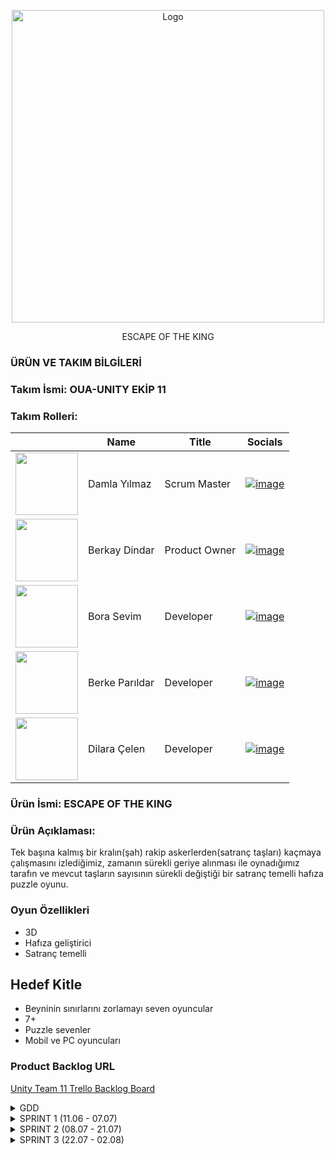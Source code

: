 <p align="center">
  <img src="https://github.com/user-attachments/assets/e73442b7-4101-4589-ab4e-da2755567bd9" alt="Logo" width="500" height="500">
</p>
<p align="center">ESCAPE OF THE KING</p>


  ### ÜRÜN VE TAKIM BİLGİLERİ 
  
  ### Takım İsmi: OUA-UNITY EKİP 11
  
  
  ### Takım Rolleri:


  |    | <div align="center">Name</div>   | <div align="center">Title</div>  | <div align="center">Socials</div>     |
  | :-----------: | :---------- | :---------- | :----------: |
  |  <img src="https://github.com/user-attachments/assets/fed2cca6-b08d-477e-8104-6fddcfca63e0" width="100" height="100">| Damla Yılmaz| Scrum Master|[![image](https://github.com/user-attachments/assets/c690ad57-796e-4978-9457-9c58944cc0b0)](https://www.linkedin.com/in/damlayilmaz03/)|
  |  <img src="https://github.com/user-attachments/assets/a5017ba3-6f72-4231-9f0a-5d3969103777" width="100" height="100">| Berkay Dindar| Product Owner|[![image](https://github.com/user-attachments/assets/c690ad57-796e-4978-9457-9c58944cc0b0)](https://www.linkedin.com/in/berkay-dindar/)|
  |  <img src="https://github.com/user-attachments/assets/ba6a4cc9-69bf-4651-aefb-0ba7188fd771" width="100" height="100">| Bora Sevim| Developer| [![image](https://github.com/user-attachments/assets/c690ad57-796e-4978-9457-9c58944cc0b0)](https://www.linkedin.com/in/borasevim/)|
  |  <img src="https://github.com/user-attachments/assets/5af3b203-bae2-4eee-8d6c-6ce903e5f48b" width="100" height="100">| Berke Parıldar| Developer|[![image](https://github.com/user-attachments/assets/c690ad57-796e-4978-9457-9c58944cc0b0)](https://www.linkedin.com/in/berke-parildar/)|
  |  <img src="https://github.com/user-attachments/assets/137fff2d-37bb-45b4-b04f-223077efbd3d" width="100" height="100">| Dilara Çelen| Developer|[![image](https://github.com/user-attachments/assets/c690ad57-796e-4978-9457-9c58944cc0b0)](https://www.linkedin.com/in/dilara-%C3%A7elen-aa832725b/)|


  ### Ürün İsmi: ESCAPE OF THE KING 
  
  ### Ürün Açıklaması:
  Tek başına kalmış bir kralın(şah) rakip askerlerden(satranç taşları)
  kaçmaya çalışmasını izlediğimiz, zamanın sürekli geriye alınması ile
  oynadığımız tarafın ve mevcut taşların sayısının sürekli değiştiği bir
  satranç temelli hafıza puzzle oyunu.
  
  ### Oyun Özellikleri
  - 3D
  - Hafıza geliştirici
  - Satranç temelli

  ## Hedef Kitle
  - Beyninin sınırlarını zorlamayı seven oyuncular
  - 7+
  - Puzzle sevenler
  - Mobil ve PC oyuncuları

  ### Product Backlog URL
[ Unity Team 11 Trello Backlog Board](https://trello.com/b/sZwjzSeZ/%C3%A7ali%C5%9Fma-alani)





<details>
  <summary> GDD </summary>
  
[Projenin GDD'sini pdf formatında indirmek için.](https://github.com/user-attachments/files/16119544/ProjectChess-GDD.pdf)
 
![ProjectChess-GDD (2)-01](https://github.com/Berkay97d/OUA_Bootcamp_Group11/assets/94765038/53672a61-4977-4922-b012-bb0892da0f74)
![ProjectChess-GDD (2)-02](https://github.com/Berkay97d/OUA_Bootcamp_Group11/assets/94765038/15cf063b-b64e-4c63-bec9-e2b3e09ae345)
![ProjectChess-GDD (2)-03](https://github.com/Berkay97d/OUA_Bootcamp_Group11/assets/94765038/67ce44e4-435a-42d1-8be9-c401facc74b0)
![ProjectChess-GDD (2)-04](https://github.com/Berkay97d/OUA_Bootcamp_Group11/assets/94765038/b4757814-39bb-45b7-904f-fb18c79b093b)
![ProjectChess-GDD (2)-05](https://github.com/Berkay97d/OUA_Bootcamp_Group11/assets/94765038/e50e10cc-acac-448a-90dc-cd68be6e83e7)
![ProjectChess-GDD (2)-06](https://github.com/Berkay97d/OUA_Bootcamp_Group11/assets/94765038/3dd2cafd-1591-4780-8e71-747e98e436c5)
![ProjectChess-GDD (2)-07](https://github.com/Berkay97d/OUA_Bootcamp_Group11/assets/94765038/ab62d17d-1cb1-4ff0-9b05-978b493f5042)
![ProjectChess-GDD (2)-08](https://github.com/Berkay97d/OUA_Bootcamp_Group11/assets/94765038/34788777-b7f1-4b02-b206-eedfd36f5f04)
![ProjectChess-GDD (2)-09](https://github.com/Berkay97d/OUA_Bootcamp_Group11/assets/94765038/4dfff17f-a796-4cd5-ba80-512acaf75254)
![ProjectChess-GDD (2)-10](https://github.com/Berkay97d/OUA_Bootcamp_Group11/assets/94765038/78851311-1163-4a92-b26b-f58309255901)

</details>


<details>
  <summary>SPRINT 1 (11.06 - 07.07)</summary>

- Sprint içi puan değerlendirmesi 21 olarak belirlenmiştir,ilk sprint daha çok oyun üzerine fikir paylaşımı ve tanışma ile geçirildiğinden puan düşük tutulmuştur.
- **Puan tamamlama mantığı**: Proje boyunca tamamlanması gereken backlog puanı 179'dur. İlk Sprint için bitirilmesi istenilen puan sayısı 21 olarak belirlenmiştir (her bir task a ait task ın tamamlanması için ihtiyaç olunan süre(EP) fibonacchi dizilimi baz alınarak puanlandı) ve hedefe ulaşılmıştır.
- **Daily Scrum**: Discord üzerinden görüşmeler sağlanmıştır.Bilgi akışı sağlamak ve bilgileri düzenli depolamak için çeşitli kanallar açılmıştır.
  
- **Kod Grubu Üyeleri**: Berkay,Berke,Bora,Dilara
- **Tasarım Grubu Üyeleri**: Damla

![image](https://github.com/user-attachments/assets/8f528fdd-57ad-4a44-ace5-8c458b33d318)
![image](https://github.com/user-attachments/assets/ee0ca2d6-bc1b-49d5-a326-6d8e008c4e0c)

<details>
  <summary>Daily Scrum</summary>

![image](https://github.com/user-attachments/assets/818503b3-7f53-49fe-a4cc-5923dca417c9)

![image](https://github.com/user-attachments/assets/e040004e-8279-433d-a896-9b7442463c78)

</details>

  <br>
  
<details>
  <summary>TOPLANTI 1 (22.06)</summary>

- Eksiksiz katılım ile toplanıldı.
- Ekip üyelerinin tanışması gerçekleşti.
- Üyelerin tecrübeleri doğrultusunda rol dağılımının yapılması yapıldı.
- Github reposu açıldı
- Bir sonraki toplantı günü belirlendi.
- Toplantıya herkesin 1 adet oyun fikri ile gelmesi kararlaştırıldı.
</details>
<br>
<details>
  <summary>TOPLANTI 2 (29.06)</summary>
  
- Eksiksiz katılım ile toplanıldı.
- Oyun fikirleri tartışıldı
- Berkay Dindar'ın oyun fikri oy birliği ile kabul edildi.
- GDD'nin hazırlanıp herkes tarafından okunması için gerekli tarihler belirlendi.
- Bir Sonraki toplantı tarihi belirlendi.
- Bir sonraki toplantıya herkesin GDD'ye hakim olarak ve oyunla ilgili yeni fikirler ile gelmesi istendi.
- Dilara Çelen bir sonraki toplantıya katılamayabileceğini belirtti.
  
### OYUN FİKİRLERİ
- Berke Parıldar
Farm oyunu
Npc'ler var 
Ürünleri satabileceğimiz, alabileceğimiz pazar var
ürünler ekiliyor belli bir süre içerisinde ürünler çıkıyor
Görev sistemi var
görevler yapılmadıkça olumsuz etkileri olacak
- Dilara Çelen
Sıra tabanlı dövüş sistemi
Ronin-efendisinin intikamını almaya çalışıyor
- Damla Yılmaz
Deniz temalı part oyunu
içerisinde farklı harita ve mini gameler var 
karakter ve gemi özelleştirmeleri
local 
- Bora Sevim
Hikayeli bir oyun 
Dikdörtgenlerden oluşan haritada ilerleme
her kare içerisinde karakter özelliklerini test eden görevler var
başarı durumuna göre yetenek güçlendirme veya zayıflatma var
oyun sonu boss fight
- Berkay Dindar
Satranç puzzle ( hikayeli)
Hamle sayacı , Süre sayacı
Strateji 
Her iterasyonda da yapılacak hamleler oyuncu tarafından belirlenecek
    
</details>
<br>
<details>
  <summary>TOPLANTI 3 (04.07)</summary>
  

![image](https://github.com/Berkay97d/OUA_Bootcamp_Group11/assets/94765038/0ebb2420-128c-4651-9830-c1ff46a2b3e6)

- Dilara Çelen harici eksiksiz toplandı.
- Projenin 3D olması kararlaştırıldı.
- Oyun mekaniklerinde ufak çaplı değişikliklere gidildi.
- Github çalışma düzeni konuşuldu.
- ikinci Sprint için rol dağılımı yapıldı.
- Proje'nin GDD ve Moodboard'u son halini aldı.
  
![Moodboard](https://github.com/Berkay97d/OUA_Bootcamp_Group11/assets/94765038/d9dc3e6e-fc88-462a-a07a-e4a354bf77e4)

- Proje takibi için trello uygulamasının kullanılmasına karar verildi ve güncel proje durumu ve görevler trelloya aktarıldı

  ### Rol Dağılımı
- Berke Parıldar: Sıra tabanlı oynanış sistemi
- Bora Sevim: Satranç taşlarının hareketi ve ateş etme sistemi
- Berkay Dindar: 3 boyutlu grid sistemi, ara sahneler ve animasyonlar
- Dilara Çelen: UI entegrasyonu
- Damla Yılmaz: 3 boyutlu modellerin oluşturulması
  
</details>

<br>

## SPRINT REVIEW

### Sprint Hedefleri
- Ekibin tanışması ve rol dağılımının yapılması
- Oyun fikirlerinin tartışılması ve oyun fikrinin belirlenmesi
- Game Design Document (GDD) ve Moodboard'un hazırlanması
- Github reposunun açılması ve çalışma düzeninin belirlenmesi
- Proje takibi için Trello kullanımının başlatılması
- Rol dağılımının yapılması

### Tamamlanan İşler
- Bütün sprint hedefleri tamamlandı

### Geri Bildirim ve Tartışmalar
- Oyun Mekanikleri: Oyun mekaniklerinde yapılan ufak çaplı değişiklikler tartışıldı ve onaylandı.
- 3D Proje Kararı: Projenin türüne uygun sanat tasarımının "Cartoony 3D" olacağı yönünde tartışıldı ve fikir birliğine varıldı.
- Trello Kullanımı: Trello'nun proje yönetimi için etkin kullanımı hakkında öneriler alındı.

### Gelecekteki İşler
- Sıra Tabanlı Oynanış Sistemi: Berke Parıldar tarafından geliştirilecek.
- Satranç Taşlarının Hareketi ve Ateş Etme Sistemi: Bora Sevim tarafından geliştirilecek.
- 3 Boyutlu Grid Sistemi, Ara Sahneler ve Animasyonlar: Berkay Dindar tarafından geliştirilecek.
- UI Entegrasyonu: Dilara Çelen tarafından yapılacak.
- 3 Boyutlu Modellerin Oluşturulması: Damla Yılmaz tarafından gerçekleştirilecek.

### Çıkarımlar ve Aksiyonlar
- GDD ve Moodboard'un takım üyeleri tarafından dikkatlice okunması ve oyunla ilgili yeni fikirler getirilmesi.
- Trello'daki görevlerin düzenli olarak güncellenmesi ve takip edilmesi.
- UI entegrasyonu ve 3 boyutlu modellemeler için ihtiyaç duyulan araç ve kaynakların belirlenmesi.




<br>

  
## SPRINT RETROSPECTIVE
  
- Trello ve GitHub gibi proje yönetim araçlarının seçimi ve kullanımı, takımın proje takibini kolaylaştırdı.
- Üyelerin tecrübelerine göre yapılan rol dağılımları, işlerin verimli bir şekilde ilerlemesini sağladı.
- Takım üyeleri arasındaki iletişim ve işbirliği çok iyiydi. Toplantılar zamanında ve verimli geçti.
- Acil durumlarda haberleşme için discord yerine whatsapp üzerinden haberleşilmesinin daha uygun olacağına karar verildi.
- Ekip üyelerinin proje üzerinde çalışırken discord ses kanallarında bulunarak beraber çalışanların yardımlaşmasını kolaylaştırma kararı alındı

  
</details>



<details>
  <summary>SPRINT 2 (08.07 - 21.07)</summary>
  
- Sprint içi puan değerlendirmesi 68 olarak belirlenmiştir.
- **Puan tamamlama mantığı**: Proje boyunca tamamlanması gereken backlog puanı 179'dur. İkinci Sprint için bitirilmesi istenilen puan sayısı 68 olarak belirlenmiştir ve hedefe ulaşılmıştır.
- **Daily Scrum**: Discord üzerinden kısa toplantılar halinde sağlanmıştır.  
- **Katılımcılar**: Berkay,Berke,Bora,Dilara,Damla
  ![image](https://github.com/user-attachments/assets/a27186ad-80ce-4165-835b-4c2731ce41a5)
  ![image](https://github.com/user-attachments/assets/e484316d-7125-437c-a1b1-4c21f4b8cd00)

<details>
  <summary>Daily Scrum</summary>

  ![image](https://github.com/user-attachments/assets/501fa6c8-0ba4-451d-9a12-e64a25a80e2a)
  ![image](https://github.com/user-attachments/assets/734b2f56-94ac-43f8-b980-ef4f63c20828)
  ![image](https://github.com/user-attachments/assets/9245377d-997d-4091-919a-c6ca3890d054)
  ![image](https://github.com/user-attachments/assets/1b73c38b-b9f4-4676-aa48-aa42ec3ea2f3)
  
 </details> 

 <details>
  <summary>GÖRSELLER</summary>

  ![image](https://github.com/user-attachments/assets/74937aef-8ffd-4b2e-b29b-00629d32acab)
  ![image](https://github.com/user-attachments/assets/4501f888-b08b-4e3c-a6c8-4b3a44fc0ca5)
  ![image](https://github.com/user-attachments/assets/8cb23f43-9bf6-4fcc-8d29-833b9a211aac)

 </details> 


## SPRINT REVIEW

Bu sprintte, oyun mekanikleri, kullanıcı arayüzü (UI) güncellemeleri ve kod entegrasyonu üzerinde çalışıldı. Aşağıda sprint boyunca gerçekleştirilen başlıca çalışmalar ve iyileştirmeler yer almaktadır.

### Sprint Hedefleri

- Oyun tahtası tasarımı ve mekaniklerinin belirlenmesi
- Kod entegrasyonunda karşılaşılan bugların çözülmesi
- Taşların hareket ve ateş etme mekaniklerinin geliştirilmesi
- UI tasarımı ve işlevselliğinin güncellenmesi

### Tamamlanan İşler
- Board tasarımı tamamlandı ve nihai tasarım onaylandı.
- Bora ve Berkay’ın kodları başarıyla birleştirildi ve mevcut buglar çözüldü.
- Taşların hareket etme ve ateş etme mekanikleri geliştirildi.
- Şah’ın hareket ve özel hamlesi üzerinde karar verildi.
- UI'de "Ateş Et" ve "Hareket Et" butonları eklenecek ve Fire butonuna ilişkin işlevler belirlendi.

### Geri Bildirim ve Tartışmalar
- Oyun Mekanikleri: Taşların hareket etme ve ateş etme mekaniklerinde yapılan değişiklikler tartışıldı ve onaylandı.
- 3D Modeller: 3D modellerde alternatif seçenekler değerlendirildi ve nihai tasarım yönünde görüş birliğine varıldı.
- UI Güncellemeleri: UI üzerindeki yeni buton işlevleri ve tasarımı hakkında öneriler alındı ve uygulama planları yapıldı.

  <br>
  
## SPRINT RETROSPECTIVE


 - Board tasarımı hakkında yapılan tartışmalar verimli geçti ve nihai tasarım kararı alındı.
 - Bora ve Berkay’ın yazdığı kodlar başarıyla birleştirildi ve buglar çözüldü.
 - Taşların hareket etme ve ateş etme mekanikleri üzerine yapılan çalışmalar tamamlandı.
 - Şah’ın board üzerinde ulaşacağı hedef nokta olarak son sıranın belirlenmesi ve iterasyon sıfırlandığında eski pozisyona dönme kararı alındı.
 - Ateş et ve hareket et butonları eklenecek ve Fire butonuna ilişkin işlevler belirlendi.
 - Hamle defteri için yapılan kod düzenlemeleri ve kodların mergelenmesi işlemleri tamamlandı.
 - UI düzenlemeleri ve Fire butonunun işlevselliği için kapsamlı testler yapılacak.
 - Kodların entegrasyonu sırasında yaşanan sorunları önlemek için kod inceleme süreçleri güçlendirilecek.

Sprint, hedeflerine ulaşıldı ve önemli gelişmeler sağlandı. Ancak UI ve kod entegrasyonu süreçlerinde daha fazla iyileştirme ve düzenlemeler gerekmektedir.
  
</details> 



<details>
  <summary>SPRINT 3 (22.07 - 02.08)</summary>
  
- Sprint içi puan değerlendirmesi 90 olarak belirlenmiştir.
- **Puan tamamlama mantığı**: Proje boyunca tamamlanması gereken backlog puanı 179'dur. Üçüncü Sprint için bitirilmesi istenilen puan sayısı 90 olarak belirlenmiştir ve hedefe ulaşılmıştır.
- **Daily Scrum**: Discord üzerinden kısa toplantılar halinde sağlanmıştır.  
- **Katılımcılar**: Berkay,Berke,Bora,Dilara,Damla
  
![image](https://github.com/user-attachments/assets/ca2e9733-9f55-48ae-bf9c-ff1333cd152e)
![image](https://github.com/user-attachments/assets/c88eaa30-386a-44f1-bbf9-8f8f76c7bc44)

<details>
  <summary>Daily Scrum</summary>


  ![image](https://github.com/user-attachments/assets/98901377-0af6-4ad0-9db4-5499bb66eed2)
  
  ![image](https://github.com/user-attachments/assets/7d80b0c6-87ba-4d24-95e9-7506c22a7e80)
  
  ![image](https://github.com/user-attachments/assets/80aa6862-55ba-4a15-8fe6-a8af0e642784)

</details> 

<details>
  <summary>GÖRSELLER</summary>
  
![image](https://github.com/user-attachments/assets/a0854580-6409-4355-ab20-6688915b2c98)

![image](https://github.com/user-attachments/assets/e1f669b3-a0e7-4b85-b5da-1febecef0c7b)

![image](https://github.com/user-attachments/assets/db5c74ae-588e-49b2-ad3b-d45bceeb98df)

![render2](https://github.com/user-attachments/assets/6697a9eb-25ed-4eee-843e-baac5d1eec92)

</details> 

  

## SPRINT REVIEW

## Sprint Hedefleri
-Bu son sprintte, oyunun tüm ana özelliklerini ve son dokunuşları tamamlamayı hedefledik.
-Hareket edilebilir kareleri vurgulama, özel şah hamlelerini uygulama, ve oyun resetleme mekanikleri gibi önemli özellikleri tamamladık.
    
## Gerçekleşen Görevler
-Hareket Edilebilir Kareleri Vurgula: Karelerin vurgulanması işlevselliği eklendi.
-Şah için Özel Hamleler Uygula: Şahın özel hamleleri oyuna dahil edildi.
-Tur Resetleme Mekaniğini Uygula: Oyuncuların tur sıfırlama işlevselliği tamamlandı.
-Geri Sarma Mekaniğini Uygula: Oyuncuların hareketlerini geri alabilecekleri mekanik uygulandı.
-Hikaye İlerlemesini Uygula: Oyun hikayesinin ilerlemesi sağlandı.
-Sonuçları Uygula: Oyun sonu koşulları değerlendirildi ve uygulandı.
-Oyun Resetleme Mekaniğini Uygula: Oyunun sıfırlanması için gerekli mekanikler uygulandı.
-Board Tasarımı ve Texturelama: Oyun tahtası tasarımı ve dokulama tamamlandı.
-Ses Efektlerini Tasarla: Oyunun ses efektleri tasarlandı ve entegre edildi.
-Hamle Defterini Uygula: Oyuncuların hareketlerini kaydedebileceği hamle defteri eklendi.
-Süre Sınırı Mekaniğini Uygula: Oyun süre sınırı mekanikleri uygulandı.
-Taş Doğma Noktaları için UI Tasarla: Taşların doğma noktaları için kullanıcı arayüzü tasarlandı.
-Diyalog Sistemi Oluştur: Oyuncularla etkileşim kurmayı sağlayacak diyalog sistemi oluşturuldu.
-Hareket ve Ateş Et Butonlarını Uygula: Hareket ve ateş et butonları entegre edildi.
  
## Tamamlanan Görevlerin Değerlendirilmesi
-Tüm ana özellikler ve son dokunuşlar başarılı bir şekilde tamamlandı.
-Oyun, kullanıcı testlerinden olumlu geri bildirimler aldı ve hedeflenen işlevsellik sağlandı.
-Kullanıcı arayüzü ve oynanabilirlik açısından yüksek kaliteli bir deneyim sunuldu.
  
## Sonraki Adımlar 
-Oyun, yayınlanmaya hazır hale getirildi ve son kontrollerden geçirilerek oyunculara sunulacak.
-Kullanıcı geri bildirimlerine dayalı olarak küçük düzeltmeler ve iyileştirmeler yapılabilir.
  

## SPRINT RETROSPECTIVE  
-Ekip, sprint boyunca odaklı ve motive bir şekilde çalışarak tüm hedefleri tamamladı.
-İletişim ve işbirliği, görevlerin etkin ve zamanında tamamlanmasında önemli rol oynadı.
-Kullanıcı geri bildirimleri, oyunun genel kalitesi ve oynanabilirliği konusunda olumlu geri dönüşler sağladı.
-Bazı görevlerde hızlı kararlar alınması gerektiğinden, detayların gözden kaçması zaman zaman yaşandı.
-Test süreçleri, daha kapsamlı ve sistematik hale getirilmeli.
-Gelecek projelerde, görevlerin daha iyi yönetimi için daha sıkı planlama yapılacak.
-Test süreçleri iyileştirilecek ve kullanıcı geri bildirimleri daha erken aşamalarda değerlendirilecek.

</details> 


